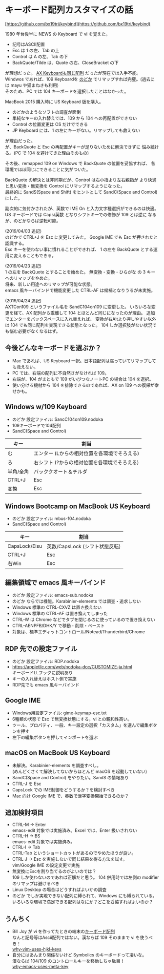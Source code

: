 # キーボード配列カスタマイズの話

[https://github.com/bx19tri/keybind](https://github.com/bx19tri/keybind)

1980 年台後半に NEWS の Keyboard で vi を覚えた。

* 記号はASCII配置
* Esc は 1 の左、Tab の上
* Control は A の左、Tab の下
* BackQuote/Tilde は、Quote の右、CloseBracket の下

が理想だった。
[AX Keyboardも同じ配列](https://upload.wikimedia.org/wikipedia/commons/d/d7/KB_Japanese_AX_keyboard.svg)
だったが現在では入手不能。  
Windwos であれば、109 Keyboardを
[のどか](https://appletllc.com/web/nodoka.htm)
でリマップすれば完璧。(過去には mayu や猫まねきも利用)  
そのため、PC では 104 キーボードを選択したことはなかった。

MacBook 2015 購入時に US Keyboard 版を購入。

* のどかのようなソフトの調査が面倒
* 単純なキーの入れ替えでは、109 から 104 への再配置ができない
* Control の位置変更は OS だけでできる
* JP Keyboard には、1 の左にキーがない。リマップしても救えない

が理由だった。  
が、BackQuote と Esc の再配置がキーが足りないために解決できずに
悩み続ける。(PC で 104 を避けてきた理由そのもの)

その後、remapped 109 on Windows で BackQuote の位置を妥協すれば、
各環境でほぼ同じにできることに気がついた。

BackQuote の解決とは非同期だが、Control は右小指より左右親指が
より快適と思い変換・無変換を Control にリマップするようになった。  
最終的に SandS(Space and Shift) をヒントとして
SandC(Space and Control) にした。 

副次的に気付かされたが、英数で IME On と入力文字種選択ができるのは快適。
US キーボードでは Caps/英数 となりシフトキーでの修飾が 109 とは逆に
なるが、のどかならば逆転可能。

(2019/04/03 追記)  
のどかで CTRL+J を Esc に変更してみた。
Google IME でも Esc が押されたと認識する。  
Esc キーを使わない事に慣れることができれば、
1 の左を BackQuote とする運用に変えることもできる。

(2019/04/23 追記)  
1 の左を BackQuote とすることを始めた。
無変換・変換・ひらがな の 3 キーへのリマップをやめた。  
将来、新しい用途へのリマップが可能な状態。  
emacs 風キーバインドで機能変更した CTRL-AF は候補となりうるが未実施。

(2019/04/24 追記)  
AXTCon109 というファイル名を SandC104on109 に変更した。
いろいろな変更を経て、AX 配列から乖離して 104 とほとんど同じになったのが理由。 
追加でエンターをバックスペースに入れ替えれば、
変換が右Altより押しやすい以外は 104 でも同じ配列を実現できる状態となった。
104 しか選択肢がない状況でも悩む必要がなくなるはず。

## 今後どんなキーボードを選ぶか？

* Mac であれば、US Keyboard 一択。日本語配列は腐っていてリマップしても救えない。
* PC では、右端の配列に不自然さがなければ 109。
* 右端が、104 がまともで 109 がいびつなノートPC の場合は 104 を選択。
* 使い分ける機材から 104 を排除できるのであれば、AX on 109 への復帰が幸せかも。

## Windows w/109 Keyboard

* のどか 設定ファイル: SancC104on109.nodoka
* 109キーボードで104配列
* SandC(Space and Control)

| キー      | 割当                                         |
|-----------|----------------------------------------------|
| む　　    | エンター (Lからの相対位置を各環境でそろえる) |
| ろ　　    | 右シフト (?からの相対位置を各環境でそろえる) |
| 半角/全角 | バッククオート＆チルダ                       |
| CTRL+J    | Esc                                          |
| 変換      | Esc                                          |

## Windows Bootcamp on MacBook US Keyboard

* のどか 設定ファイル: mbus-104.nodoka
* SandC(Space and Control)

| キー          | 割当                                     |
|---------------|------------------------------------------|
| CapsLock/Eisu | 英数/CapsLock (シフト状態反転)           |
| CTRL+J        | Esc                                      | 
| 右Win         | Esc                                      | 

## 編集領域で emacs 風キーバインド

* のどか 設定ファイル: emacs-sub.nodoka
* のどか ならでは機能。Karabinier-elements では調査・追求しない
* Windows 標準の CTRL-CXVZ は置き換えない
* Windows 標準の CTRL-AF は置き換えてしまった
* CTRL-W は Chrome などでタブを閉じるのに使っているので置き換えない
* CTRL-AENPFB/DHK/Y で移動・削除・ペースト
* 対象は、標準エディットコントロール/Notead/Thunderbird/Chrome

## RDP 先での設定ファイル

* のどか 設定ファイル: RDP.nodoka
* https://appletllc.com/web/nodoka-doc/CUSTOMIZE-ja.html  
  キーボードLLフックに説明あり
* キーの入れ替えはホスト側で実施
* RDP先でも emacs 風キーバインド

## Google IME

* Windows用設定ファイル: gime-keymap-esc.txt
* 6種類の状態で Esc で無変換状態にする。vi との親和性高い。
* ツール、プロパティ、一般、キー設定の選択「カスタム」を選んで編集ボタンを押す
* 左下の編集ボタンを押してインポートを選ぶ

## macOS on MacBook US Keyboard

* 未解決。Karabinier-elements を調査すべし。  
  (めんどくさくて解決してないからほとんど macOS を起動していない)
* SandC(Space and Control) をやりたい。SandS の情報あり
* CTRL-J を Esc
* CapsLock での IME制御をどうするか？を検討すべき
* Mac 向け Google IME で、英数で漢字変換開始できるのか？

## 追加検討項目
* CTRL-M → Enter   
  emacs-edit 対象では実施済み。Excel では、Enter 扱いされない
* CTRL-H → BS  
  emacs-edit 対象では実施済み。 
* CTRL-I → Tab   
  CTRL-Tab というショートカットがあるのでやめたほうが良い。
* CTRL-J → Esc を実施しないで同じ結果を得る方法を試す。  
  vim/Google IME の設定変更で実施
* 無変換にEscを割り当てるのがよいのでは？  
  109 しか使わないのであれば正解だと思う。
  104 併用時では左側の modifier のリマップは避けるべき
* Linux Desktop の場合はどうすればよいかの調査
* のどか でしか実現できない配列に縛られて、Windows にも縛られている。  
  いろいろな環境で満足できる配列はなにか？どこを妥協すればよいのか？

## うんちく
* Bill Joy が vi を作ってたときの端末の[キーボード配列](https://upload.wikimedia.org/wikipedia/commons/a/a0/KB_Terminal_ADM3A.svg)  
  なんと記号等はAscii配列ではない。漢ならば 109 そのままで vi を使うべき！  
  [why-vim-uses-hjkl-keys](https://catonmat.net/why-vim-uses-hjkl-as-arrow-keys)  
* 自分にはあんまり関係ないけど Symbolics のキーボードって凄いな。  
  漢ならば 104/109 のコントロールキーを移動しちゃ駄目！  
  [why-emacs-uses-meta-key](https://catonmat.net/why-emacs-uses-meta-key)

